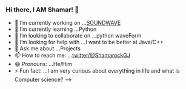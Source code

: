 ### Hi there, I AM Shamar! 👋

- 🔭 I’m currently working on ...[SOUNDWAVE](https://github.com/J-flash15/Sound-Wave/blob/main/soundwave.py)
- 🌱 I’m currently learning ...Python
- 👯 I’m looking to collaborate on ...python waveForm 
- 🤔 I’m looking for help with ...I want to be better at Java/C++ 
- 💬 Ask me about ...Projects 
- 📫 How to reach me: ...[twitter/@ShamarockGJ](https://twitter.com/ShamrockGJ)
- 😄 Pronouns: ...He/Him
- ⚡ Fun fact: ...I am very curious about everything in life and what is Computer science? 
-->
